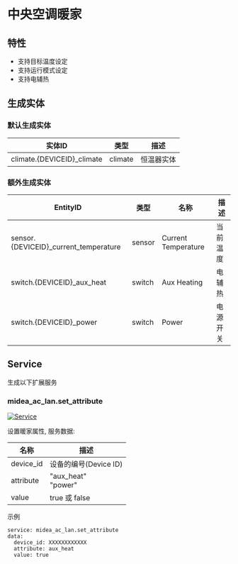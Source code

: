 # 中央空调暖家
## 特性
- 支持目标温度设定
- 支持运行模式设定
- 支持电辅热

## 生成实体
### 默认生成实体
实体ID | 类型 | 描述
--- | --- | ---
climate.{DEVICEID}_climate | climate | 恒温器实体

### 额外生成实体

EntityID | 类型 | 名称 | 描述
--- | --- | --- | --- 
sensor.{DEVICEID}_current_temperature | sensor | Current Temperature | 当前温度
switch.{DEVICEID}_aux_heat | switch | Aux Heating | 电辅热
switch.{DEVICEID}_power | switch | Power | 电源开关

## Service
生成以下扩展服务

### midea_ac_lan.set_attribute

[![Service](https://my.home-assistant.io/badges/developer_call_service.svg)](https://my.home-assistant.io/redirect/developer_call_service/?service=midea_ac_lan.set_attribute)

设置暖家属性, 服务数据:

名称 | 描述
--- | ---
device_id | 设备的编号(Device ID)
attribute | "aux_heat"<br/>"power"
value | true 或 false

示例
```
service: midea_ac_lan.set_attribute
data:
  device_id: XXXXXXXXXXXX
  attribute: aux_heat
  value: true
```